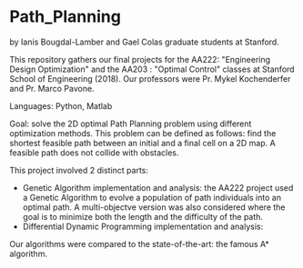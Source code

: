 # Path_Planning
by Ianis Bougdal-Lamber and Gael Colas graduate students at Stanford.

This repository gathers our final projects for the AA222: "Engineering Design Optimization" and the AA203 : "Optimal Control" classes at Stanford School of Engineering (2018). Our professors were Pr. Mykel Kochenderfer and Pr. Marco Pavone.

Languages: Python, Matlab

Goal: solve the 2D optimal Path Planning problem using different optimization methods.
This problem can be defined as follows: find the shortest feasible path between an initial and a final cell on a 2D map.
A feasible path does not collide with obstacles. 

This project involved 2 distinct parts:
  - Genetic Algorithm implementation and analysis: the AA222 project used a Genetic Algorithm to evolve a population of path individuals into an optimal path. A multi-objectve version was also considered where the goal is to minimize both the length and the difficulty of the path.
  - Differential Dynamic Programming implementation and analysis:

Our algorithms were compared to the state-of-the-art: the famous A* algorithm.
